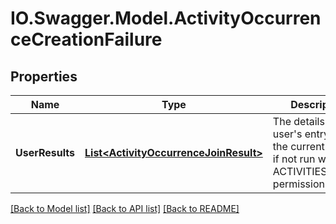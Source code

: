 # IO.Swagger.Model.ActivityOccurrenceCreationFailure
## Properties

Name | Type | Description | Notes
------------ | ------------- | ------------- | -------------
**UserResults** | [**List&lt;ActivityOccurrenceJoinResult&gt;**](ActivityOccurrenceJoinResult.md) | The details of each user&#39;s entry, or just the current user&#39;s if not run with ACTIVITIES_ADMIN permission | [optional] [default to null]

[[Back to Model list]](../README.md#documentation-for-models) [[Back to API list]](../README.md#documentation-for-api-endpoints) [[Back to README]](../README.md)

